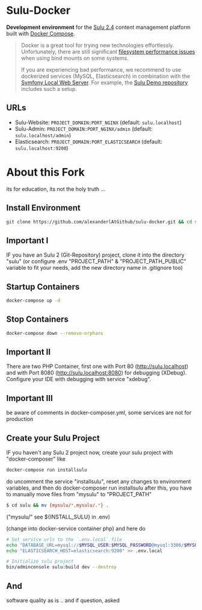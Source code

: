 # Sulu-Docker

**Development environment** for the [Sulu 2.4](https://sulu.io/) content management platform built with 
[Docker Compose](https://docs.docker.com/compose/).

> Docker is a great tool for trying new technologies effortlessly. Unfortunately, there are still significant
> [filesystem performance issues](https://github.com/docker/for-mac/issues/1592) when using bind mounts on some 
> systems. 
>
> If you are experiencing bad performance, we recommend to use dockerized services (MySQL, Elasticsearch) in
> combination with the [Symfony Local Web Server](https://symfony.com/doc/current/setup/symfony_server.html).
> For example, the [Sulu Demo repository](https://github.com/sulu/sulu-demo) includes such a setup.

## URLs

* Sulu-Website: `PROJECT_DOMAIN:PORT_NGINX` (default: `sulu.localhost`)
* Sulu-Admin: `PROJECT_DOMAIN:PORT_NGINX/admin` (default: `sulu.localhost/admin`)
* Elasticsearch: `PROJECT_DOMAIN:PORT_ELASTICSEARCH` (default: `sulu.localhost:9200`)

# About this Fork

its for education, its not the holy truth ...

## Install Environment

```bash
git clone https://github.com/alexanderlAtGithub/sulu-docker.git && cd sulu-docker
```

## Important I 
IF you have an Sulu 2 (Git-Repository) project, clone it into the directory "sulu" 
(or configure .env "PROJECT_PATH" & "PROJECT_PATH_PUBLIC" variable to fit your needs, add the new directory name in .gitignore too)

## Startup Containers

```bash
docker-compose up -d
```

## Stop Containers

```bash
docker-compose down --remove-orphans
```

## Important II
There are two PHP Container, first one with Port 80 (http://sulu.localhost) and with Port 8080 (http://sulu.localhost:8080) for debugging (XDebug). Configure your IDE with debugging with service "xdebug".

## Important III 
be aware of comments in docker-composer.yml, some services are not for production 

## Create your Sulu Project

IF you haven't any Sulu 2 project now, create your sulu project with "docker-composer" like
```bash
docker-compose run installsulu 
```
do uncomment the service "installsulu", reset any changes to environment variables, and then do docker-composer run installsulu
after this, you have to manually move files from "mysulu" to "PROJECT_PATH"
```bash
$ cd sulu && mv {mysulu/*,mysulu/.*} . 
```
("mysulu/" see ${INSTALL_SULU} in .env) 


(change into docker-service container php)
and here do 
```bash
# Set service urls to the `.env.local` file
echo "DATABASE_URL=mysql://$MYSQL_USER:$MYSQL_PASSWORD@mysql:3306/$MYSQL_DATABASE" >> .env.local
echo "ELASTICSEARCH_HOST=elasticsearch:9200" >> .env.local

# Initialize sulu project
bin/adminconsole sulu:build dev --destroy
```

## And
software quality as is ..
and if question, asked
